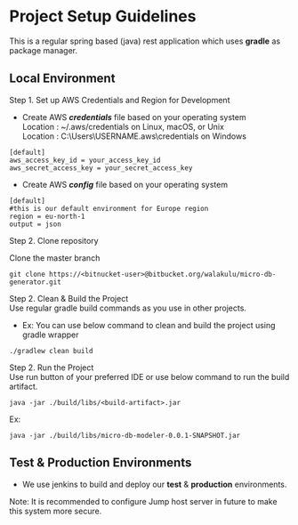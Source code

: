 # Project Setup Guidelines
<p>This is a regular spring based (java) rest application which uses <b>gradle</b> as package manager.

## Local Environment

Step 1. Set up AWS Credentials and Region for Development <br/>
* Create AWS <i><b>credentials</b></i> file based on your operating system <br/>
Location : ~/.aws/credentials on Linux, macOS, or Unix <br/>
Location : C:\Users\USERNAME\.aws\credentials on Windows

```
[default]
aws_access_key_id = your_access_key_id
aws_secret_access_key = your_secret_access_key
```
* Create AWS <i><b>config</b></i> file based on your operating system <br/>
```
[default]
#this is our default environment for Europe region
region = eu-north-1
output = json
```
Step 2.  Clone repository <br/>

Clone the master branch
```
git clone https://<bitnucket-user>@bitbucket.org/walakulu/micro-db-generator.git
```

Step 2.  Clean & Build the Project <br/>
Use regular gradle build commands as you use in other projects.<br/>
* Ex: You can use below command to clean and build the project using gradle wrapper
```
./gradlew clean build
```

Step 2.  Run the Project <br/>
Use run button of your preferred IDE or use below command to run the build artifact.

```
java -jar ./build/libs/<build-artifact>.jar
```

Ex:
```
java -jar ./build/libs/micro-db-modeler-0.0.1-SNAPSHOT.jar
```
## Test & Production Environments 

* We use jenkins to build and deploy our <b>test</b> & <b>production</b> environments.<br/>

Note: It is recommended to configure Jump host server in future to make this system more secure.